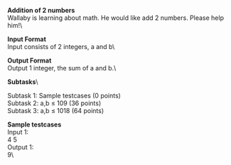 <b>Addition of 2 numbers</b>\
Wallaby is learning about math. He would like add 2 numbers. Please help him!\

<b>Input Format</b>\
Input consists of 2 integers, a and b\

<b>Output Format</b>\
Output 1 integer, the sum of a and b.\

<b>Subtasks</b>\

Subtask 1: Sample testcases (0 points)\
Subtask 2: a,b ≤ 109 (36 points)\
Subtask 3: a,b ≤ 1018 (64 points)

<b>Sample testcases</b>\
Input 1:\
4 5\
Output 1:\
9\

